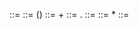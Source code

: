 <RegEx> ::= <Expression>
<Expression> ::= (<Expression>)
<Expression> ::= <Expression>+<Expression>
<Expression> ::= <Expression>.<Expression>
<Expression> ::= <Expression> <Expression>
<Expression> ::= <Expression>*
<Expression> ::= <Symbol>